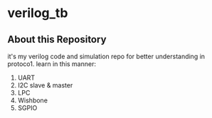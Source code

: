 ﻿# verilog_tb

## About this Repository
it's my verilog code and simulation repo for better understanding in protoco1.
learn in this manner:
1. UART
2. I2C slave & master
3. LPC
4. Wishbone
5. SGPIO
